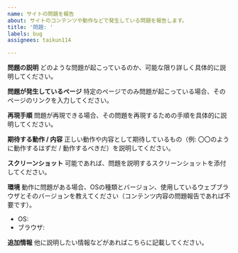 ```yaml
---
name: サイトの問題を報告
about: サイトのコンテンツや動作などで発生している問題を報告します。
title: '問題: '
labels: bug
assignees: taikun114

---
```


**問題の説明**
どのような問題が起こっているのか、可能な限り詳しく具体的に説明してください。


**問題が発生しているページ**
特定のページでのみ問題が起こっている場合、そのページのリンクを入力してください。


**再現手順**
問題が再現できる場合、その問題を再現するための手順を具体的に説明してください。


**期待する動作 / 内容**
正しい動作や内容として期待しているもの（例: 〇〇のように動作するはずだ / 動作するべきだ）を説明してください。


**スクリーンショット**
可能であれば、問題を説明するスクリーンショットを添付してください。


**環境**
動作に問題がある場合、OSの種類とバージョン、使用しているウェブブラウザとそのバージョンを教えてください（コンテンツ内容の問題報告であれば不要です）。

- OS: 
- ブラウザ: 


**追加情報**
他に説明したい情報などがあればこちらに記載してください。
